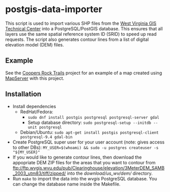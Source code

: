 # postgis-data-importer

This script is used to import various SHP files from the
[West Virginia GIS Technical Center](http://wvgis.wvu.edu/) into a
PostgreSQL/PostGIS database. This ensures that all layers use the
same spatial reference system ID (SRID) to speed up read requests. The
script also generates contour lines from a list of digital elevation
model (DEM) files.

## Example

See the [Coopers Rock Trails](https://github.com/masneyb/coopers-rock-trails)
project for an example of a map created using [MapServer](http://www.mapserver.org/)
with this project.


## Installation
	
* Install dependencies
  - RedHat/Fedora:
    - `sudo dnf install postgis postgresql postgresql-server gdal`
    - Setup database directory: `sudo postgresql-setup --initdb --unit postgresql`
  - Debian/Ubuntu: `sudo apt-get install postgis postgresql-client postgresql-9.4 gdal-bin`
* Create PostgreSQL super user for your user account (note: gives access to other DBs):
  `MY_USER=$(whoami) && sudo -u postgres createuser -s "${MY_USER}"`
* If you would like to generate contour lines, then download the appopriate DEM ZIP
  files for the areas that you want to contour from
  ftp://ftp.wvgis.wvu.edu/pub/Clearinghouse/elevation/3MeterDEM_SAMB_2003_utm83/tiff/zipped/
  into the _download/us_wv/dem/_ directory.
* Run `make` to import the data into the _wvgis_ PostgreSQL database. You can change
  the database name inside the Makefile.

